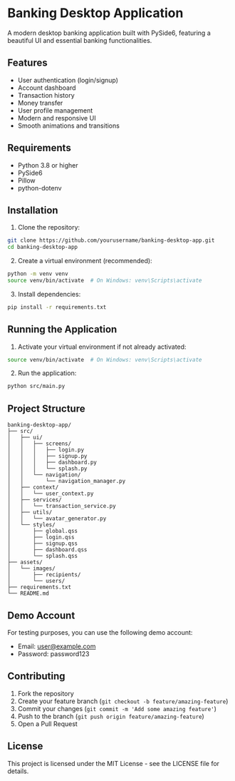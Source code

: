 # Banking Desktop Application

A modern desktop banking application built with PySide6, featuring a beautiful UI and essential banking functionalities.

## Features

- User authentication (login/signup)
- Account dashboard
- Transaction history
- Money transfer
- User profile management
- Modern and responsive UI
- Smooth animations and transitions

## Requirements

- Python 3.8 or higher
- PySide6
- Pillow
- python-dotenv

## Installation

1. Clone the repository:
```bash
git clone https://github.com/yourusername/banking-desktop-app.git
cd banking-desktop-app
```

2. Create a virtual environment (recommended):
```bash
python -m venv venv
source venv/bin/activate  # On Windows: venv\Scripts\activate
```

3. Install dependencies:
```bash
pip install -r requirements.txt
```

## Running the Application

1. Activate your virtual environment if not already activated:
```bash
source venv/bin/activate  # On Windows: venv\Scripts\activate
```

2. Run the application:
```bash
python src/main.py
```

## Project Structure

```
banking-desktop-app/
├── src/
│   ├── ui/
│   │   ├── screens/
│   │   │   ├── login.py
│   │   │   ├── signup.py
│   │   │   ├── dashboard.py
│   │   │   └── splash.py
│   │   └── navigation/
│   │       └── navigation_manager.py
│   ├── context/
│   │   └── user_context.py
│   ├── services/
│   │   └── transaction_service.py
│   ├── utils/
│   │   └── avatar_generator.py
│   └── styles/
│       ├── global.qss
│       ├── login.qss
│       ├── signup.qss
│       ├── dashboard.qss
│       └── splash.qss
├── assets/
│   └── images/
│       ├── recipients/
│       └── users/
├── requirements.txt
└── README.md
```

## Demo Account

For testing purposes, you can use the following demo account:
- Email: user@example.com
- Password: password123

## Contributing

1. Fork the repository
2. Create your feature branch (`git checkout -b feature/amazing-feature`)
3. Commit your changes (`git commit -m 'Add some amazing feature'`)
4. Push to the branch (`git push origin feature/amazing-feature`)
5. Open a Pull Request

## License

This project is licensed under the MIT License - see the LICENSE file for details.
